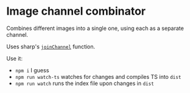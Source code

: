 # Image channel combinator

Combines different images into a single one, using each as a separate channel.

Uses sharp's [`joinChannel`](https://sharp.pixelplumbing.com/api-channel#joinchannel) function.

Use it:
- `npm i` I guess
- `npm run watch-ts` watches for changes and compiles TS into `dist`
- `npm run watch` runs the index file upon changes in `dist`
